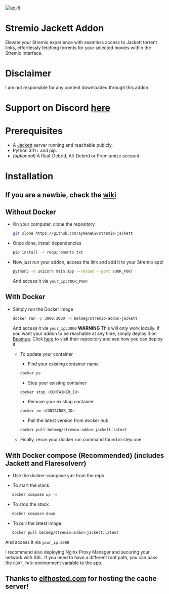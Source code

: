 [![ko-fi](https://ko-fi.com/img/githubbutton_sm.svg)](https://ko-fi.com/P5P2TUSN3)

# Stremio Jackett Addon
Elevate your Stremio experience with seamless access to Jackett torrent links, effortlessly fetching torrents for your selected movies within the Stremio interface.

# Disclaimer
I am not responsible for any content downloaded through this addon.

# Support on Discord [here](https://discord.gg/7yZ5PzaPYb)

# Prerequisites
- A [Jackett](https://github.com/Jackett/Jackett) server running and reachable pubicly.
- Python 3.11+ and pip.
- *(optionnal)* A Real-Debrid, All-Debrid or Premiumize account.

# Installation
## If you are a newbie, check the [wiki](https://github.com/aymene69/stremio-jackett/wiki)

## Without Docker
- On your computer, clone the repository
    ```sh
    git clone https://github.com/aymene69/stremio-jackett
    ```
- Once done, install dependencies
    ```sh
    pip install -r requirements.txt
    ````
- Now just run your addon, access the link and add it to your Stremio app!
    ```sh
    python3 -m uvicorn main:app --reload --port YOUR_PORT
    ````
    And access it via `your_ip:YOUR_PORT`
## With Docker
- Simply run the Docker image
    ```sh
    docker run -p 3000:3000 -d belmeg/stremio-addon-jackett
    ```
    And access it via `your_ip:3000`
**WARNING** This will only work locally. If you want your addon to be reachable at any time, simply deploy it on [Beamup](https://github.com/Stremio/stremio-beamup-cli). Click [here](https://github.com/Stremio/stremio-beamup-cli) to visit their repository and see how you can deploy it.

  - To update your container

    - Find your existing container name
    ```sh
    docker ps
    ```

    - Stop your existing container
    ```sh
    docker stop <CONTAINER_ID>
    ```

    - Remove your existing container
    ```sh
    docker rm <CONTAINER_ID>
    ```

    - Pull the latest version from docker hub
    ```sh
    docker pull belmeg/stremio-addon-jackett:latest
    ```

  - Finally, rerun your docker run command found in step one

## With Docker compose (Recommended) (includes Jackett and Flaresolverr)
  - Use the docker-compose.yml from the repo

  - To start the stack
   ```sh
      docker compose up -d
   ```
  - To stop the stack
   ```sh
      docker compose down
   ```
  - To pull the latest image.
   ```sh
      docker pull belmeg/stremio-addon-jackett:latest
   ```
And access it via `your_ip:3000`

I recommend also deploying Nginx Proxy Manager and securing your network with SSL.
If you need to have a different root path, you can pass the `ROOT_PATH` environment variable to the app.

## Thanks to [elfhosted.com](https://elfhosted.com) for hosting the cache server!